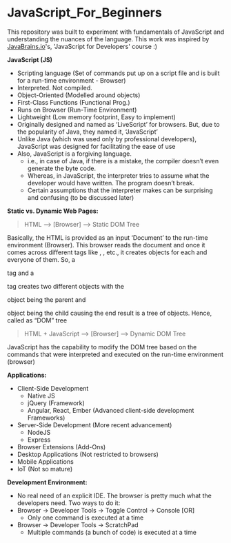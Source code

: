 # JavaScript_For_Beginners
This repository was built to experiment with fundamentals of JavaScript and understanding the nuances of the language. This work was inspired by [JavaBrains.io](https://www.youtube.com/watch?v=s6R0VEdoVt4&list=PLqq-6Pq4lTTYFJxC9NLJ7dSTI5Z1WWB6K)'s, 'JavaScript for Developers' course :) 

**JavaScript (JS)**

- Scripting language (Set of commands put up on a script file and is built for a run-time environment - Browser)
- Interpreted. Not compiled.
- Object-Oriented (Modelled around objects)
- First-Class Functions (Functional Prog.)
- Runs on Browser (Run-Time Environment)
- Lightweight (Low memory footprint, Easy to implement)
- Originally designed and named as ‘LiveScript’ for browsers. But, due to the popularity of Java, they named it, ‘JavaScript’
- Unlike Java (which was used only by professional developers), JavaScript was designed for facilitating the ease of use
- Also, JavaScript is a forgiving language. 
    - i.e., in case of Java, if there is a mistake, the compiler doesn’t even generate the byte code. 
    - Whereas, in JavaScript, the interpreter tries to assume what the developer would have written. The program doesn’t break. 
    - Certain assumptions that the interpreter makes can be surprising and confusing (to be discussed later)

**Static vs. Dynamic Web Pages:**

> HTML —> [Browser] —> Static DOM Tree 

Basically, the HTML is provided as an input ‘Document’ to the run-time environment (Browser).
This browser reads the document and once it comes across different tags like <html>, <body>, etc., it creates objects for each and everyone of them. 
So, a <div> tag and a <p> tag creates two different objects with the <div> object being the parent and <p> object being the child causing the end result is a tree of objects. Hence, called as “DOM” tree 

> HTML + JavaScript —> [Browser] —> Dynamic DOM Tree

JavaScript has the capability to modify the DOM tree based on the commands that were interpreted and executed on the run-time environment (browser)

**Applications:**

- Client-Side Development
    - Native JS
    - jQuery (Framework)
    - Angular, React, Ember (Advanced client-side development Frameworks)
- Server-Side Development (More recent advancement)
    - NodeJS
    - Express
- Browser Extensions (Add-Ons)
- Desktop Applications (Not restricted to browsers)
- Mobile Applications
- IoT (Not so mature)

**Development Environment:**

- No real need of an explicit IDE. The browser is pretty much what the developers need. Two ways to do it:
- Browser -> Developer Tools -> Toggle Control -> Console [OR]
    - Only one command is executed at a time
- Browser -> Developer Tools -> ScratchPad
    - Multiple commands (a bunch of code) is executed at a time
